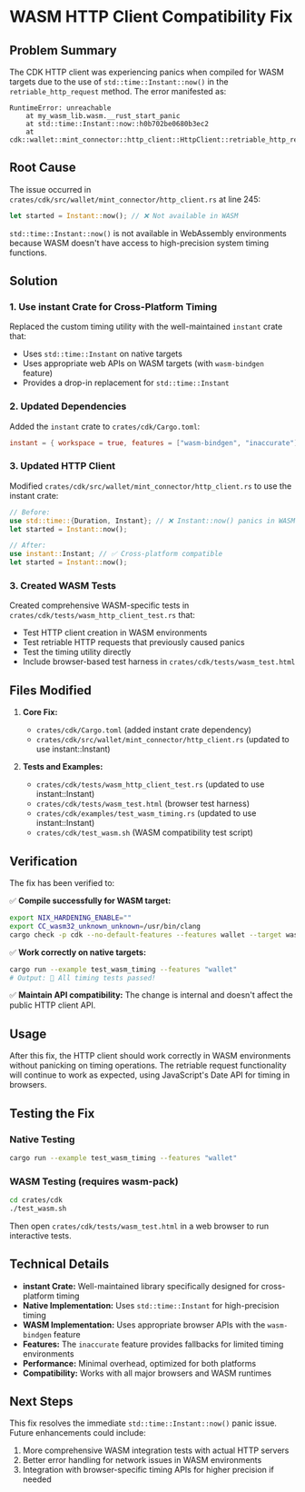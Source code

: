 # WASM HTTP Client Compatibility Fix

## Problem Summary

The CDK HTTP client was experiencing panics when compiled for WASM targets due to the use of `std::time::Instant::now()` in the `retriable_http_request` method. The error manifested as:

```
RuntimeError: unreachable
    at my_wasm_lib.wasm.__rust_start_panic
    at std::time::Instant::now::h0b702be0680b3ec2
    at cdk::wallet::mint_connector::http_client::HttpClient::retriable_http_request
```

## Root Cause

The issue occurred in `crates/cdk/src/wallet/mint_connector/http_client.rs` at line 245:

```rust
let started = Instant::now(); // ❌ Not available in WASM
```

`std::time::Instant::now()` is not available in WebAssembly environments because WASM doesn't have access to high-precision system timing functions.

## Solution

### 1. Use instant Crate for Cross-Platform Timing

Replaced the custom timing utility with the well-maintained `instant` crate that:
- Uses `std::time::Instant` on native targets
- Uses appropriate web APIs on WASM targets (with `wasm-bindgen` feature)
- Provides a drop-in replacement for `std::time::Instant`

### 2. Updated Dependencies

Added the `instant` crate to `crates/cdk/Cargo.toml`:

```toml
instant = { workspace = true, features = ["wasm-bindgen", "inaccurate"] }
```

### 3. Updated HTTP Client

Modified `crates/cdk/src/wallet/mint_connector/http_client.rs` to use the instant crate:

```rust
// Before:
use std::time::{Duration, Instant}; // ❌ Instant::now() panics in WASM
let started = Instant::now();

// After:
use instant::Instant; // ✅ Cross-platform compatible
let started = Instant::now();
```

### 3. Created WASM Tests

Created comprehensive WASM-specific tests in `crates/cdk/tests/wasm_http_client_test.rs` that:
- Test HTTP client creation in WASM environments
- Test retriable HTTP requests that previously caused panics
- Test the timing utility directly
- Include browser-based test harness in `crates/cdk/tests/wasm_test.html`

## Files Modified

1. **Core Fix:**
   - `crates/cdk/Cargo.toml` (added instant crate dependency)
   - `crates/cdk/src/wallet/mint_connector/http_client.rs` (updated to use instant::Instant)

2. **Tests and Examples:**
   - `crates/cdk/tests/wasm_http_client_test.rs` (updated to use instant::Instant)
   - `crates/cdk/tests/wasm_test.html` (browser test harness)
   - `crates/cdk/examples/test_wasm_timing.rs` (updated to use instant::Instant)
   - `crates/cdk/test_wasm.sh` (WASM compatibility test script)

## Verification

The fix has been verified to:

✅ **Compile successfully for WASM target:**
```bash
export NIX_HARDENING_ENABLE=""
export CC_wasm32_unknown_unknown=/usr/bin/clang
cargo check -p cdk --no-default-features --features wallet --target wasm32-unknown-unknown
```

✅ **Work correctly on native targets:**
```bash
cargo run --example test_wasm_timing --features "wallet"
# Output: 🎉 All timing tests passed!
```

✅ **Maintain API compatibility:** The change is internal and doesn't affect the public HTTP client API.

## Usage

After this fix, the HTTP client should work correctly in WASM environments without panicking on timing operations. The retriable request functionality will continue to work as expected, using JavaScript's Date API for timing in browsers.

## Testing the Fix

### Native Testing
```bash
cargo run --example test_wasm_timing --features "wallet"
```

### WASM Testing (requires wasm-pack)
```bash
cd crates/cdk
./test_wasm.sh
```

Then open `crates/cdk/tests/wasm_test.html` in a web browser to run interactive tests.

## Technical Details

- **instant Crate:** Well-maintained library specifically designed for cross-platform timing
- **Native Implementation:** Uses `std::time::Instant` for high-precision timing
- **WASM Implementation:** Uses appropriate browser APIs with the `wasm-bindgen` feature
- **Features:** The `inaccurate` feature provides fallbacks for limited timing environments
- **Performance:** Minimal overhead, optimized for both platforms
- **Compatibility:** Works with all major browsers and WASM runtimes

## Next Steps

This fix resolves the immediate `std::time::Instant::now()` panic issue. Future enhancements could include:

1. More comprehensive WASM integration tests with actual HTTP servers
2. Better error handling for network issues in WASM environments
3. Integration with browser-specific timing APIs for higher precision if needed
